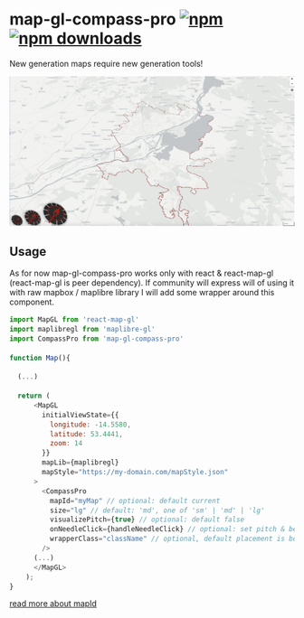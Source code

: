 # map-gl-compass-pro  [![npm](https://img.shields.io/npm/v/map-gl-compass-pro.svg)](https://www.npmjs.com/package/map-gl-compass-pro) [![npm downloads](https://img.shields.io/npm/dm/map-gl-compass-pro.svg)](https://www.npmjs.com/package/map-gl-compass-pro)
New generation maps require new generation tools! 

![Screen](https://raw.githubusercontent.com//jedluk/random/master/compass-pro/compass.png)


## Usage
As for now map-gl-compass-pro works only with react & react-map-gl (react-map-gl is peer dependency). If community will express will of using it with raw mapbox / maplibre library I will add some wrapper around this component.

```javascript
import MapGL from 'react-map-gl'
import maplibregl from 'maplibre-gl'
import CompassPro from 'map-gl-compass-pro'

function Map(){

  (...)

  return (
      <MapGL
        initialViewState={{
          longitude: -14.5580,
          latitude: 53.4441,
          zoom: 14
        }}
        mapLib={maplibregl}
        mapStyle="https://my-domain.com/mapStyle.json"
      >
        <CompassPro 
          mapId="myMap" // optional: default current
          size="lg" // default: 'md', one of 'sm' | 'md' | 'lg'
          visualizePitch={true} // optional: default false
          onNeedleClick={handleNeedleClick} // optional: set pitch & bearing to 0
          wrapperClass="className" // optional, default placement is bottom left corner (absolutely positioned)
        />
      (...)    
      </MapGL>
    );
}
```
[read more about mapId](https://visgl.github.io/react-map-gl/docs/api-reference/map#id)
